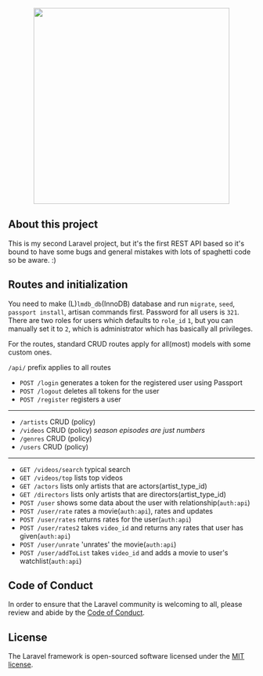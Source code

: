 <p align="center"><img src="https://res.cloudinary.com/dtfbvvkyp/image/upload/v1566331377/laravel-logolockup-cmyk-red.svg" width="400"></p>

## About this project

This is my second Laravel project, but it's the first REST API based so it's bound to have some bugs and general mistakes with lots of spaghetti code so be aware. :)

## Routes and initialization

You need to make (L)`lmdb_db`(InnoDB) database and run `migrate`, `seed`, `passport install`, artisan commands first. Password for all users is `321`.
There are two roles for users which defaults to `role_id` `1`, but you can manually set it to `2`, which is administrator which has basically all privileges.

For the routes, standard CRUD routes apply for all(most) models with some custom ones.

`/api/` prefix applies to all routes

* `POST /login` generates a token for the registered user using Passport
* `POST /logout` deletes all tokens for the user
* `POST /register` registers a user
* * *
* `/artists` CRUD (policy)
* `/videos` CRUD (policy) *season episodes are just numbers*
* `/genres` CRUD (policy)
* `/users` CRUD (policy)
* * *
* `GET /videos/search` typical search
* `GET /videos/top` lists top videos
* `GET /actors` lists only artists that are actors(artist_type_id) 
* `GET /directors` lists only artists that are directors(artist_type_id)
* `POST /user` shows some data about the user with relationship(`auth:api`)
* `POST /user/rate` rates a movie(`auth:api`), rates and updates
* `POST /user/rates` returns rates for the user(`auth:api`)
* `POST /user/rates2` takes `video_id` and returns any rates that user has given(`auth:api`)
* `POST /user/unrate` 'unrates' the movie(`auth:api`)
* `POST /user/addToList` takes `video_id` and adds a movie to user's watchlist(`auth:api`)


## Code of Conduct

In order to ensure that the Laravel community is welcoming to all, please review and abide by the [Code of Conduct](https://laravel.com/docs/contributions#code-of-conduct).

## License

The Laravel framework is open-sourced software licensed under the [MIT license](https://opensource.org/licenses/MIT).
